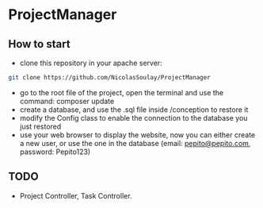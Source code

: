 # ProjectManager

## How to start 

- clone this repository in your apache server: 
```bash
git clone https://github.com/NicolasSoulay/ProjectManager
```
- go to the root file of the project, open the terminal and use the command: composer update
- create a database, and use the .sql file inside /conception to restore it
- modify the Config class to enable the connection to the database you just restored
- use your web browser to display the website, now you can either create a new user, or use the one in the database (email: pepito@pepito.com, password: Pepito123)

## TODO

- Project Controller, Task Controller.
